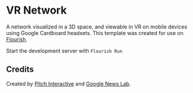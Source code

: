 # VR Network
A network visualized in a 3D space, and viewable in VR on mobile devices using Google Cardboard headsets. This template was created for use on [Flourish](https://flourish.studio).

Start the development server with `Flourish Run`

## Credits
Created by [Pitch Interactive](http://pitchinteractive.com/) and [Google News Lab](https://newslab.withgoogle.com/).
